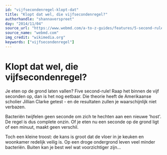 ```yaml
---
id: "vijfsecondenregel-klopt-dat"
title: "Klopt dat wel, die vijfsecondenregel?"
authorhandle: "shannaverspreet"
day: "2014/11/04"
source_url: "https://www.webmd.com/a-to-z-guides/features/5-second-rule-rules-sometimes-?page=1"
source_name: "webmd.com"
img_credit: "wikimedia.org"
keywords: ["vijfsecondenregel"]
---
```

# Klopt dat wel, die vijfsecondenregel?
Je eten op de grond laten vallen? Five second-rule! Raap het binnen de vijf seconden op, dan is het nog eetbaar. Die theorie heeft de Amerikaanse scholier Jillian Clarke getest - en de resultaten zullen je waarschijnlijk niet verbazen.

Bacteriën twijfelen geen seconde om zich te hechten aan een nieuwe 'host'. De regel is dus complete onzin. Of je eten nu een seconde op de grond ligt of een minuut, maakt geen verschil.

Toch een kleine troost: de kans is groot dat de vloer in je keuken en woonkamer redelijk veilig is. Op een droge ondergrond leven veel minder bacteriën. Buiten kan je best wel wat voorzichtiger zijn...